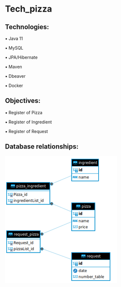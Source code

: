 <h1>Tech_pizza</h1>

<h2>Technologies: </h2>
<p>▪️ Java 11</p>
<p>▪️ MySQL</p>
<p>▪️ JPA/Hibernate</p>
<p>▪️ Maven</p>
<p>▪️ Dbeaver</p>
<p>▪️ Docker</p>

<h2>Objectives:</h2>
<p>▪️ Register of Pizza</p>
<p>▪️ Register of Ingredient</p>
<p>▪️ Register of Request<p>



<h2>Database relationships:</h2>
<img src="/img/data_base.png"/>
